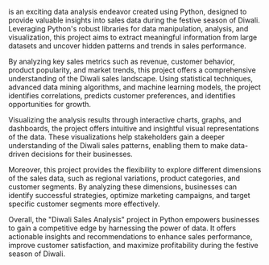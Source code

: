 is an exciting data analysis endeavor created using Python, designed to provide valuable insights into sales data during the festive season of Diwali. Leveraging Python's robust libraries for data manipulation, analysis, and visualization, this project aims to extract meaningful information from large datasets and uncover hidden patterns and trends in sales performance.

By analyzing key sales metrics such as revenue, customer behavior, product popularity, and market trends, this project offers a comprehensive understanding of the Diwali sales landscape. Using statistical techniques, advanced data mining algorithms, and machine learning models, the project identifies correlations, predicts customer preferences, and identifies opportunities for growth.

Visualizing the analysis results through interactive charts, graphs, and dashboards, the project offers intuitive and insightful visual representations of the data. These visualizations help stakeholders gain a deeper understanding of the Diwali sales patterns, enabling them to make data-driven decisions for their businesses.

Moreover, this project provides the flexibility to explore different dimensions of the sales data, such as regional variations, product categories, and customer segments. By analyzing these dimensions, businesses can identify successful strategies, optimize marketing campaigns, and target specific customer segments more effectively.

Overall, the "Diwali Sales Analysis" project in Python empowers businesses to gain a competitive edge by harnessing the power of data. It offers actionable insights and recommendations to enhance sales performance, improve customer satisfaction, and maximize profitability during the festive season of Diwali.
